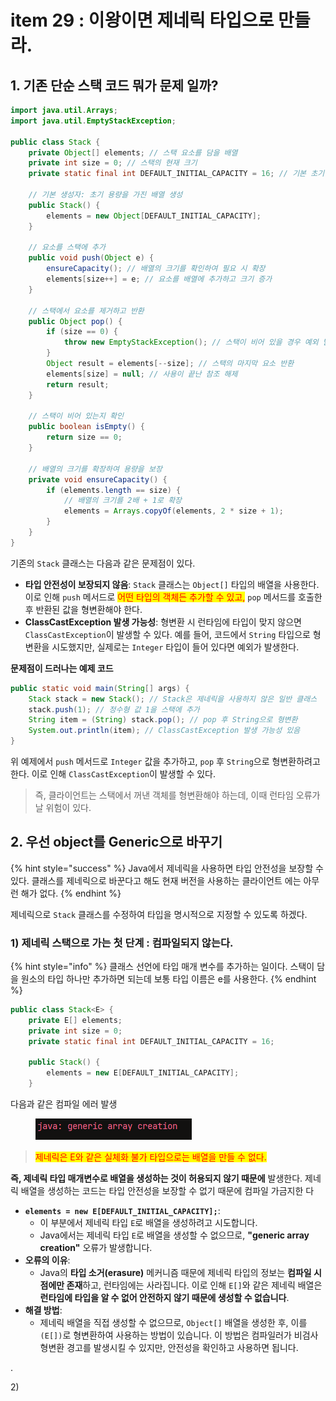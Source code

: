 # item 29 : 이왕이면 제네릭 타입으로 만들라.

## 1. 기존  단순 스택 코드 뭐가 문제 일까?

```java
import java.util.Arrays;
import java.util.EmptyStackException;

public class Stack {
    private Object[] elements; // 스택 요소를 담을 배열
    private int size = 0; // 스택의 현재 크기
    private static final int DEFAULT_INITIAL_CAPACITY = 16; // 기본 초기 용량

    // 기본 생성자: 초기 용량을 가진 배열 생성
    public Stack() {
        elements = new Object[DEFAULT_INITIAL_CAPACITY];
    }

    // 요소를 스택에 추가
    public void push(Object e) {
        ensureCapacity(); // 배열의 크기를 확인하여 필요 시 확장
        elements[size++] = e; // 요소를 배열에 추가하고 크기 증가
    }

    // 스택에서 요소를 제거하고 반환
    public Object pop() {
        if (size == 0) {
            throw new EmptyStackException(); // 스택이 비어 있을 경우 예외 발생
        }
        Object result = elements[--size]; // 스택의 마지막 요소 반환
        elements[size] = null; // 사용이 끝난 참조 해제
        return result;
    }

    // 스택이 비어 있는지 확인
    public boolean isEmpty() {
        return size == 0;
    }

    // 배열의 크기를 확장하여 용량을 보장
    private void ensureCapacity() {
        if (elements.length == size) {
            // 배열의 크기를 2배 + 1로 확장
            elements = Arrays.copyOf(elements, 2 * size + 1);
        }
    }
}

```

기존의 `Stack` 클래스는 다음과 같은 문제점이 있다.

* **타입 안전성이 보장되지 않음**: `Stack` 클래스는 `Object[]` 타입의 배열을 사용한다. 이로 인해 `push` 메서드로 <mark style="color:red;">어떤 타입의 객체든 추가할 수 있고,</mark> `pop` 메서드를 호출한 후 반환된 값을 형변환해야 한다.
* **ClassCastException 발생 가능성**: 형변환 시 런타임에 타입이 맞지 않으면 `ClassCastException`이 발생할 수 있다. 예를 들어, 코드에서 `String` 타입으로 형변환을 시도했지만, 실제로는 `Integer` 타입이 들어 있다면 예외가 발생한다.

**문제점이 드러나는 예제 코드**

```java
public static void main(String[] args) {
    Stack stack = new Stack(); // Stack은 제네릭을 사용하지 않은 일반 클래스
    stack.push(1); // 정수형 값 1을 스택에 추가
    String item = (String) stack.pop(); // pop 후 String으로 형변환
    System.out.println(item); // ClassCastException 발생 가능성 있음
}
```

위 예제에서 `push` 메서드로 `Integer` 값을 추가하고, `pop` 후 `String`으로 형변환하려고 한다. 이로 인해 `ClassCastException`이 발생할 수 있다.

> 즉, 클라이언트는 스택에서 꺼낸 객체를 형변환해야 하는데, 이때 런타임 오류가 날 위험이 있다.

## 2. 우선 object를 Generic으로 바꾸기

{% hint style="success" %}
Java에서 제네릭을 사용하면 타입 안전성을 보장할 수 있다. 클래스를 제네릭으로 바꾼다고 해도 현재 버전을 사용하는 클라이언트 에는 아무런 해가 없다.
{% endhint %}

제네릭으로 `Stack` 클래스를 수정하여 타입을 명시적으로 지정할 수 있도록 하겠다.

### 1) 제네릭 스택으로 가는 첫 단계 : 컴파일되지 않는다.

{% hint style="info" %}
클래스 선언에 타입 매개 변수를 추가하는 일이다. 스택이 담을 원소의 타입 하나만 추가하면 되는데 보통 타입 이름은 e를 사용한다.
{% endhint %}

```java
public class Stack<E> {
    private E[] elements;
    private int size = 0;
    private static final int DEFAULT_INITIAL_CAPACITY = 16;

    public Stack() {
        elements = new E[DEFAULT_INITIAL_CAPACITY];
    }
```

다음과 같은 컴파일 에러 발생

<figure><img src="../../../../.gitbook/assets/image.png" alt=""><figcaption></figcaption></figure>

> <mark style="color:red;">제네릭은 E와 같은 실체화 불가 타입으로는 배열을 만들 수 없다.</mark>

**즉, 제네릭 타입 매개변수로 배열을 생성하는 것이 허용되지 않기 때문에** 발생한다. 제네릭 배열을 생성하는 코드는 타입 안전성을 보장할 수 없기 때문에 컴파일  가금지한 다

* **`elements = new E[DEFAULT_INITIAL_CAPACITY];`**:
  * 이 부분에서 제네릭 타입 `E`로 배열을 생성하려고 시도합니다.
  * Java에서는 제네릭 타입 `E`로 배열을 생성할 수 없으므로, **"generic array creation"** 오류가 발생합니다.
* **오류의 이유**:
  * Java의 **타입 소거(erasure)** 메커니즘 때문에 제네릭 타입의 정보는 **컴파일 시점에만 존재**하고, 런타임에는 사라집니다. 이로 인해 `E[]`와 같은 제네릭 배열은 **런타임에 타입을 알 수 없어 안전하지 않기 때문에 생성할 수 없습니다**.
* **해결 방법**:
  * 제네릭 배열을 직접 생성할 수 없으므로, `Object[]` 배열을 생성한 후, 이를 `(E[])`로 형변환하여 사용하는 방법이 있습니다. 이 방법은 컴파일러가 비검사 형변환 경고를 발생시킬 수 있지만, 안전성을 확인하고 사용하면 됩니다.

.

2\)&#x20;
